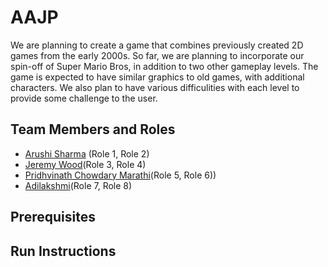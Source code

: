 # AAJP

We are planning to create a game that combines previously created 2D games from the early 2000s. So far, we are planning to incorporate our spin-off of Super Mario Bros, in addition to two other gameplay levels. The game is expected to have similar graphics to old games, with additional characters. We also plan to have various difficulities with each level to provide some challenge to the user.

## Team Members and Roles

* [Arushi Sharma](https://github.com/Arushi64/-CIS641-HW2-Sharma) (Role 1, Role 2)
* [Jeremy Wood](https://github.com/woodjer18/CIS641-HW2-Wood.git)(Role 3, Role 4)
* [Pridhvinath Chowdary Marathi](https://github.com/Pridhvi2297/CIS641-HW2-Marathi)(Role 5, Role 6))
* [Adilakshmi](https://github.com/adi798915/641-Hw2-jammigumpula)(Role 7, Role 8)

## Prerequisites

## Run Instructions
